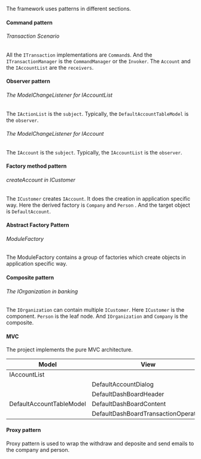 
The framework uses patterns in different sections.

#### Command pattern

###### Transaction Scenario

All the `ITransaction` implementations are `Command`s. And the `ITransactionManager` is the `CommandManager` or the `Invoker`. The `Account` and the `IAccountList` are the `receivers`.


#### Observer pattern

###### The ModelChangeListener<IAccountList> for IAccountList

The `IActionList` is the `subject`. Typically, the `DefaultAccountTableModel` is the `observer`.

###### The ModelChangeListener<IAccount> for IAccount

The `IAccount` is the `subject`. Typically, the `IAccountList` is the `observer`.

#### Factory method pattern

###### createAccount in ICustomer

The `ICustomer` creates `IAccount`. It does the creation in application specific way. Here the derived factory is `Company` and `Person` . And the target object is `DefaultAccount`.

#### Abstract Factory Pattern

###### ModuleFactory 

The ModuleFactory contains a group of factories which create objects in application specific way.

#### Composite pattern

###### The IOrganization in banking 

The `IOrganization` can contain multiple `ICustomer`. Here `ICustomer` is the component.
`Person` is the leaf node. And `IOrganization` and `Company` is the composite.

#### MVC

The project implements the pure MVC architecture.

| Model | View | Controller |
|-------|------|------------|
| IAccountList |  |  |
|              | DefaultAccountDialog |  |
|              | DefaultDashBoardHeader |  |
| DefaultAccountTableModel | DefaultDashBoardContent |  |
|  | DefaultDashBoardTransactionOperation |  TransactionController  |

#### Proxy pattern

Proxy pattern is used to wrap the withdraw and deposite and send emails to the company and person.

 




